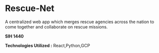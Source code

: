 # Rescue-Net
A centralized web app which merges rescue agencies across the nation to come together and collaborate on rescue missions.

**SIH 1440**


**Technologies Utilized :** React,Python,GCP
